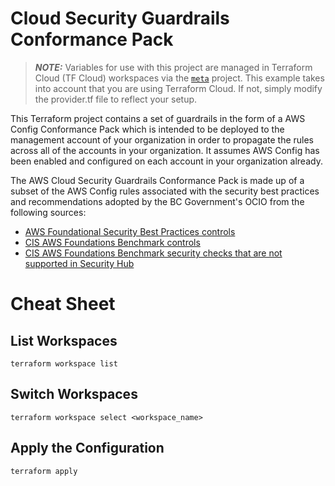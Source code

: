 # Cloud Security Guardrails Conformance Pack

> **_NOTE:_** Variables for use with this project are managed in Terraform Cloud (TF Cloud) workspaces via the [`meta`](../meta/readme.md) project.  This example takes into account that you are using Terraform Cloud.  If not, simply modify the provider.tf file to reflect your setup.

This Terraform project contains a set of guardrails in the form of a AWS Config Conformance Pack which is intended to be deployed to the management account of your organization in order to propagate the rules across all of the accounts in your organization.  It assumes AWS Config has been enabled and configured on each account in your organization already.

The AWS Cloud Security Guardrails Conformance Pack is made up of a subset of the AWS Config rules associated with the security best practices and recommendations adopted by the BC Government's OCIO from the following sources:
- [AWS Foundational Security Best Practices controls](https://docs.aws.amazon.com/securityhub/latest/userguide/securityhub-standards-fsbp-controls.html)
- [CIS AWS Foundations Benchmark controls](https://docs.aws.amazon.com/securityhub/latest/userguide/securityhub-cis-controls.html)
- [CIS AWS Foundations Benchmark security checks that are not supported in Security Hub](https://docs.aws.amazon.com/securityhub/latest/userguide/securityhub-standards-cis-checks-not-supported.html)

# Cheat Sheet

## List Workspaces

```
terraform workspace list
```

## Switch Workspaces

```
terraform workspace select <workspace_name>
```

## Apply the Configuration

```
terraform apply
```